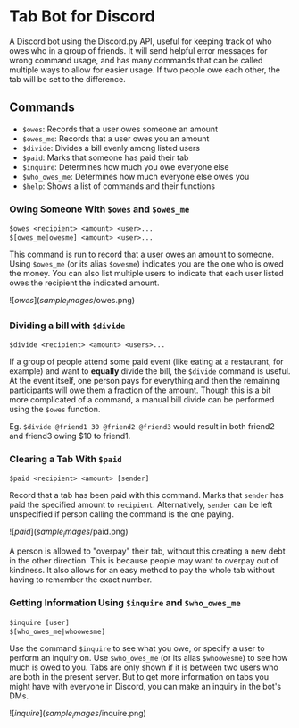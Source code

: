 # Tab Bot for Discord

A Discord bot using the Discord.py API, useful for keeping track of who owes who in a group of friends. It will send helpful error messages for wrong command usage, and has many commands that can be called multiple ways to allow for easier usage. If two people owe each other, the tab will be set to the difference. 

## Commands
 - `$owes`:        Records that a user owes someone an amount
 - `$owes_me`:     Records that a user owes you an amount
 - `$divide`:      Divides a bill evenly among listed users
 - `$paid`:        Marks that someone has paid their tab
 - `$inquire`:     Determines how much you owe everyone else
 - `$who_owes_me`: Determines how much everyone else owes you
 - `$help`:        Shows a list of commands and their functions

### Owing Someone With `$owes` and `$owes_me`

```
$owes <recipient> <amount> <user>...
$[owes_me|owesme] <amount> <user>...
```
This command is run to record that a user owes an amount to someone. Using `$owes_me` (or its alias `$owesme`) indicates you are the one who is owed the money. You can also list multiple users to indicate that each user listed owes the recipient the indicated amount. 

![$owes](sample_images/$owes.png)

### Dividing a bill with `$divide`

```
$divide <recipient> <amount> <users>...
```

If a group of people attend some paid event (like eating at a restaurant, for example) and want to **equally** divide the bill, the `$divide` command is useful. At the event itself, one person pays for everything and then the remaining participants will owe them a fraction of the amount. Though this is a bit more complicated of a command, a manual bill divide can be performed using the `$owes` function.

Eg. ```$divide @friend1 30 @friend2 @friend3``` would result in both friend2 and friend3 owing $10 to friend1.

### Clearing a Tab With `$paid`

```
$paid <recipient> <amount> [sender]
```
Record that a tab has been paid with this command. Marks that `sender` has paid the specified amount to `recipient`. Alternatively, `sender` can be left unspecified if person calling the command is the one paying. 

![$paid](sample_images/$paid.png)

A person is allowed to "overpay" their tab, without this creating a new debt in the other direction. This is because people may want to overpay out of kindness. It also allows for an easy method to pay the whole tab without having to remember the exact number.

### Getting Information Using `$inquire` and `$who_owes_me`

```
$inquire [user]
$[who_owes_me|whoowesme]
```

Use the command `$inquire` to see what you owe, or specify a user to perform an inquiry on. Use `$who_owes_me` (or its alias `$whoowesme`) to see how much is owed to you. Tabs are only shown if it is between two users who are both in the present server. But to get more information on tabs you might have with everyone in Discord, you can make an inquiry in the bot's DMs.

![$inquire](sample_images/$inquire.png)
